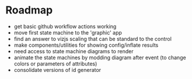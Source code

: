 # Roadmap

* get basic github workflow actions working
* move first state machine to the 'graphic' app
* find an answer to vizjs scaling that can be standard to the control
* make components/utilities for showing config/inflate results
* need access to state machine diagrams to render
* animate the state machines by modding diagram after event (to change colors or parameters of attributes)
* consolidate versions of id generator
